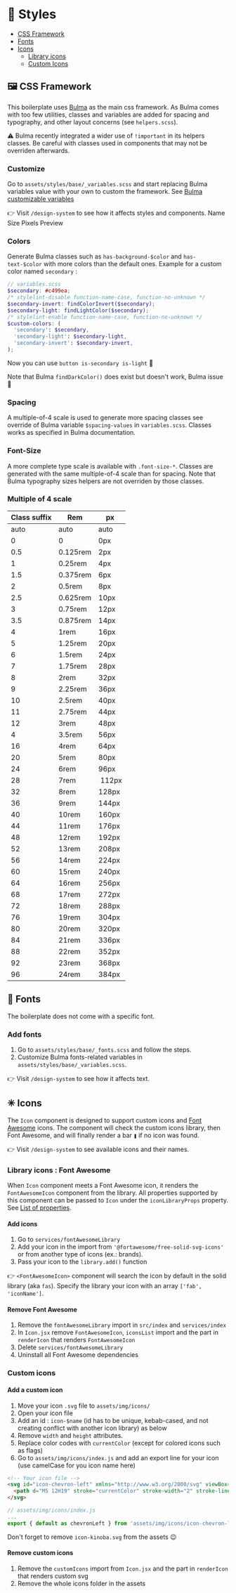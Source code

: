 # 💅 Styles
- [CSS Framework](#css-framework)
- [Fonts](#fonts)
- [Icons](#icons)
  - [Library icons](#library-icons)
  - [Custom Icons](#custom-icons)

## <a name="css-framework"></a> 🖼️  CSS Framework
This boilerplate uses [Bulma](https://bulma.io/documentation/) as the main css framework. As Bulma comes with too few utilities, classes and variables are added for spacing and typography, and other layout concerns (see `helpers.scss`).

⚠️ Bulma recently integrated a wider use of `!important` in its helpers classes. Be careful with classes used in components that may not be overriden afterwards.
### Customize
Go to `assets/styles/base/_variables.scss` and start replacing Bulma variables value with your own to custom the framework. See [Bulma customizable variables](https://bulma.io/documentation/customize/variables/)

👉 Visit `/design-system` to see how it affects styles and components.
Name	Size	Pixels	Preview
### Colors
Generate Bulma classes such as `has-background-$color` and `has-text-$color` with more colors than the default ones. Example for a custom color named `secondary` :
`````scss
// variables.scss
$secondary: #c499ea;
/* stylelint-disable function-name-case, function-no-unknown */
$secondary-invert: findColorInvert($secondary);
$secondary-light: findLightColor($secondary);
/* stylelint-enable function-name-case, function-no-unknown */
$custom-colors: (
  'secondary': $secondary,
  'secondary-light': $secondary-light,
  'secondary-invert': $secondary-invert,
);
`````
Now you can use `button is-secondary is-light` 🎉

Note that Bulma `findDarkColor()` does exist but doesn't work, Bulma issue 🤷

### Spacing
A multiple-of-4 scale is used to generate more spacing classes see override of Bulma variable `$spacing-values` in `variables.scss`. Classes works as specified in Bulma documentation.
### Font-Size
A more complete type scale is available with `.font-size-*`. Classes are generated with the same multiple-of-4 scale than for spacing. Note that Bulma typography sizes helpers are not overriden by those classes.
### Multiple of 4 scale
| Class suffix | Rem | px   |
| ------ | --- |------|
| auto | auto | auto
| 0 | 0 | 0px
| 0.5 | 0.125rem | 2px
| 1 | 0.25rem | 4px
| 1.5 | 0.375rem | 6px
| 2 | 0.5rem | 8px
| 2.5 | 0.625rem | 10px
| 3 | 0.75rem | 12px
| 3.5 | 0.875rem | 14px
| 4 | 1rem | 16px
| 5 | 1.25rem | 20px
| 6 | 1.5rem | 24px
| 7 | 1.75rem | 28px
| 8 | 2rem | 32px
| 9 | 2.25rem | 36px
| 10 | 2.5rem | 40px
| 11 | 2.75rem | 44px
| 12 | 3rem | 48px
| 4 | 3.5rem | 56px
| 16 | 4rem | 64px
| 20 | 5rem | 80px
| 24 | 6rem | 96px
| 28 | 7rem | 112px
| 32 | 8rem | 128px
| 36 | 9rem | 144px
| 40 | 10rem | 160px
| 44 | 11rem | 176px
| 48 | 12rem | 192px
| 52 | 13rem | 208px
| 56 | 14rem | 224px
| 60 | 15rem | 240px
| 64 | 16rem | 256px
| 68 | 17rem | 272px
| 72 | 18rem | 288px
| 76 | 19rem | 304px
| 80 | 20rem | 320px
| 84 | 21rem | 336px
| 88 | 22rem | 352px
| 92 | 23rem | 368px
| 96 | 24rem | 384px

## <a name="fonts"></a> 🔡  Fonts
The boilerplate does not come with a specific font.
### Add fonts
1. Go to `assets/styles/base/_fonts.scss` and follow the steps.
2. Customize Bulma fonts-related variables in `assets/styles/base/_variables.scss`.

👉 Visit `/design-system` to see how it affects text.

## <a name="icons"></a> ✳  Icons
The `Icon` component is designed to support custom icons and [Font Awesome](https://fontawesome.com/) icons. The component will check the custom icons library, then Font Awesome, and will finally render a bar `❚` if no icon was found.

👉 Visit `/design-system` to see available icons and their names.

### <a name="library-icons"></a> Library icons : Font Awesome
When `Icon` component meets a Font Awesome icon, it renders the `FontAwesomeIcon` component from the library. All properties supported by this component can be passed to `Icon` under the `iconLibraryProps` property. See [List of properties](https://fontawesome.com/v5/docs/web/use-with/react).
#### Add icons
1. Go to `services/fontAwesomeLibrary`
2. Add your icon in the import from `'@fortawesome/free-solid-svg-icons'` or from another type of icons (ex.: brands).
3. Pass your icon to the `library.add()` function

👉 `<FontAwesomeIcon>` component will search the icon by default in the solid library (aka `fas`). Specify the library your icon with an array `['fab', 'iconName']`.

#### Remove Font Awesome
1. Remove the `fontAwesomeLibrary` import in `src/index` and `services/index`
2. In `Icon.jsx` remove `FontAwesomeIcon`, `iconsList` import and the part in `renderIcon` that renders `FontAwesomeIcon`
3. Delete `services/fontAwesomeLibrary`
4. Uninstall all Font Awesome dependencies

### <a name="custom-icons"></a> Custom icons
#### Add a custom icon
1. Move your icon `.svg` file to `assets/img/icons/`
2. Open your icon file
3. Add an id : `icon-$name` (id has to be unique, kebab-cased, and not creating conflict with another icon library) as below
4. Remove `width` and `height` attributes.
5. Replace color codes with `currentColor` (except for colored icons such as flags)
6. Go to `assets/img/icons/index.js` and add an export line for your icon (use camelCase for you icon name here)

```html
<!-- Your icon file -->
<svg id="icon-chevron-left" xmlns="http://www.w3.org/2000/svg" viewBox="0 0 24 24" fill="none">
  <path d="M5 12H19" stroke="currentColor" stroke-width="2" stroke-linecap="round" />
</svg>
```
```js
// assets/img/icons/index.js
...
export { default as chevronLeft } from 'assets/img/icons/icon-chevron-left.svg';
```
Don't forget to remove `icon-kinoba.svg` from the assets 😉

#### Remove custom icons
1. Remove the `customIcons` import from `Icon.jsx` and the part in `renderIcon` that renders custom svg
2. Remove the whole icons folder in the assets